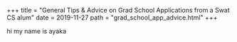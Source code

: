 +++
title = "General Tips & Advice on Grad School Applications from a Swat CS alum"
date = 2019-11-27
path = "grad_school_app_advice.html"
+++

hi my name is ayaka



